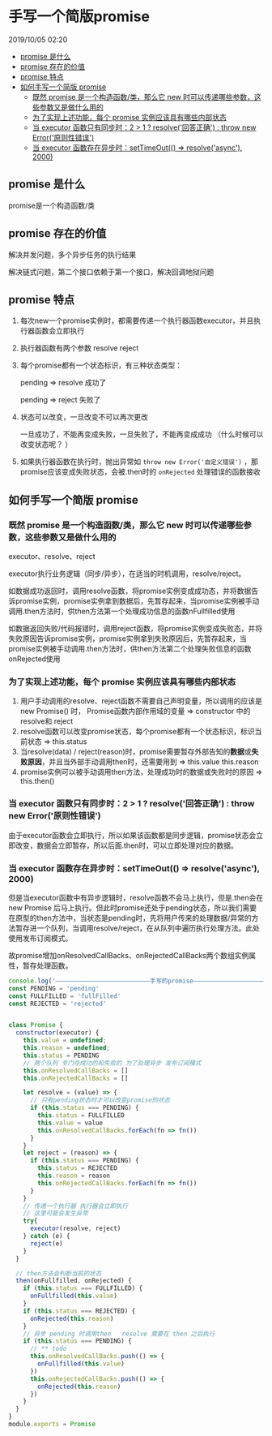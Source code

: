 # 手写一个简版promise

2019/10/05 02:20
<!-- TOC -->

- [promise 是什么](#promise-是什么)
- [promise 存在的价值](#promise-存在的价值)
- [promise 特点](#promise-特点)
- [如何手写一个简版 promise](#如何手写一个简版-promise)
  - [既然 promise 是一个构造函数/类，那么它 new 时可以传递哪些参数，这些参数又是做什么用的](#既然-promise-是一个构造函数类那么它-new-时可以传递哪些参数这些参数又是做什么用的)
  - [为了实现上述功能，每个 promise 实例应该具有哪些内部状态](#为了实现上述功能每个-promise-实例应该具有哪些内部状态)
  - [当 executor 函数只有同步时：2 > 1 ? resolve('回答正确') : throw new Error('原则性错误')](#当-executor-函数只有同步时2--1--resolve回答正确--throw-new-error原则性错误)
  - [当 executor 函数存在异步时：setTimeOut(() => resolve('async'), 2000)](#当-executor-函数存在异步时settimeout--resolveasync-2000)

<!-- /TOC -->
## promise 是什么

promise是一个构造函数/类

## promise 存在的价值

解决并发问题，多个异步任务的执行结果

解决链式问题，第二个接口依赖于第一个接口，解决回调地狱问题

## promise 特点

1. 每次new一个promise实例时，都需要传递一个执行器函数executor，并且执行器函数会立即执行

2. 执行器函数有两个参数 resolve reject
3. 每个promise都有一个状态标识，有三种状态类型：

   pending => resolve 成功了

   pending => reject 失败了

4. 状态可以改变，一旦改变不可以再次更改

   一旦成功了，不能再变成失败，一旦失败了，不能再变成成功
    （什么时候可以改变状态呢？ ）

5. 如果执行器函数在执行时，抛出异常如 `throw new Error('自定义错误')` ，那promise应该变成失败状态，会被.then时的 `onRejected` 处理错误的函数接收

## 如何手写一个简版 promise

### 既然 promise 是一个构造函数/类，那么它 new 时可以传递哪些参数，这些参数又是做什么用的

executor、resolve、reject

executor执行业务逻辑（同步/异步），在适当的时机调用，resolve/reject。

如数据成功返回时，调用resolve函数，将promise实例变成成功态，并将数据告诉promise实例，promise实例拿到数据后，先暂存起来，当promise实例被手动调用.then方法时，供then方法第一个处理成功信息的函数nFullfilled使用

如数据返回失败/代码报错时，调用reject函数，将promise实例变成失败态，并将失败原因告诉promise实例，promise实例拿到失败原因后，先暂存起来，当promise实例被手动调用.then方法时，供then方法第二个处理失败信息的函数onRejected使用

### 为了实现上述功能，每个 promise 实例应该具有哪些内部状态

1. 用户手动调用的resolve、reject函数不需要自己声明变量，所以调用的应该是new Promise() 时， Promise函数内部作用域的变量 => constructor 中的resolve和 reject
2. resolve函数可以改变promise状态，每个promise都有一个状态标识，标识当前状态 => this.status
3. 当resolve(data) / reject(reason)时，promise需要暂存外部告知的**数据**或**失败原因**，并且当外部手动调用then时，还需要用到 => this.value  this.reason
4. promise实例可以被手动调用then方法，处理成功时的数据或失败时的原因 => this.then()

### 当 executor 函数只有同步时：2 > 1 ? resolve('回答正确') : throw new Error('原则性错误')

由于executor函数会立即执行，所以如果该函数都是同步逻辑，promise状态会立即改变，数据会立即暂存，所以后面.then时，可以立即处理对应的数据。

### 当 executor 函数存在异步时：setTimeOut(() => resolve('async'), 2000)

但是当executor函数中有异步逻辑时，resolve函数不会马上执行，但是.then会在 new Promise 后马上执行。但此时promise还处于pending状态，所以我们需要在原型的then方法中，当状态是pending时，先将用户传来的处理数据/异常的方法暂存进一个队列，当调用resolve/reject，在从队列中遍历执行处理方法。此处使用发布订阅模式。

故promise增加onResolvedCallBacks、onRejectedCallBacks两个数组实例属性，暂存处理函数。

```js
console.log('——————————————————————————手写的promise——————————————————————')
const PENDING = 'pending'
const FULLFILLED = 'fullFilled'
const REJECTED = 'rejected'


class Promise {
  constructor(executor) {
    this.value = undefined;
    this.reason = undefined;
    this.status = PENDING
    // 两个队列 专门存成功的和失败的 为了处理异步 发布订阅模式
    this.onResolvedCallBacks = []
    this.onRejectedCallBacks = []

    let resolve = (value) => {
      // 只有pending状态时才可以改变promise的状态
      if (this.status === PENDING) {
        this.status = FULLFILLED
        this.value = value
        this.onResolvedCallBacks.forEach(fn => fn())
      }
    }
    let reject = (reason) => {
      if (this.status === PENDING) {
        this.status = REJECTED
        this.reason = reason
        this.onRejectedCallBacks.forEach(fn => fn())
      }
    }
    // 传递一个执行器 执行器会立即执行
    // 这里可能会发生异常
    try{
      executor(resolve, reject)
    } catch (e) {
      reject(e)
    }
  }

  // then方法会判断当前的状态
  then(onFullfilled, onRejected) {
    if (this.status === FULLFILLED) {
      onFullfilled(this.value)
    }
    if (this.status === REJECTED) {
      onRejected(this.reason)
    }
    // 异步 pending 时调用then   resolve 需要在 then 之后执行
    if (this.status === PENDING) {
      // ** todo
      this.onResolvedCallBacks.push(() => {
        onFullfilled(this.value)
      })
      this.onRejectedCallBacks.push(() => {
        onRejected(this.reason)
      })
    }
  }
}
module.exports = Promise

```
